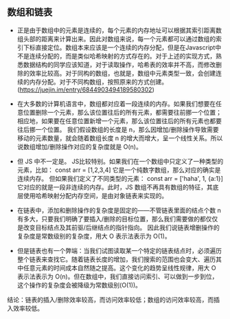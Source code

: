 ## 数组和链表
- 正是由于数组中的元素是连续的，每个元素的内存地址可以根据其索引距离数组头部的距离来计算出来。因此对数组来说，每一个元素都可以通过数组的索引下标直接定位。数组本来应该是一个连续的内存分配，但是在Javascript中不是连续分配的，而是类似哈希映射的方式存在的。对于上述的实现方式，熟悉数据结构的同学应该知道，对于读取操作，哈希表的效率并不高，而修改删除的效率比较高。对于同构的数组，也就是，数组中元素类型一致，会创建连续的内存分配。对于不同构数组，按照原来的方式创建。(https://juejin.im/entry/6844903494189580302)

- 在大多数的计算机语言中，数组都对应着一段连续的内存。如果我们想要在任意位置删除一个元素，那么该位置往后的所有元素，都需要往前挪一个位置；相应地，如果要在任意位置新增一个元素，那么该位置往后的所有元素也都要往后挪一个位置。
我们假设数组的长度是 n，那么因增加/删除操作导致需要移动的元素数量，就会随着数组长度 n 的增大而增大，呈一个线性关系。所以说数组增加/删除操作对应的复杂度就是 O(n)。

- 但 JS 中不一定是。
JS比较特别。如果我们在一个数组中只定义了一种类型的元素，比如：
const arr = [1,2,3,4]
它是一个纯数字数组，那么对应的确实是连续内存。
但如果我们定义了不同类型的元素：
const arr = ['haha', 1, {a:1}]
它对应的就是一段非连续的内存。此时，JS 数组不再具有数组的特征，其底层使用哈希映射分配内存空间，是由对象链表来实现的。

- 在链表中，添加和删除操作的复杂度是固定的——不管链表里面的结点个数 n 有多大，只要我们明确了要插入/删除的目标位置，那么我们需要做的都仅仅是改变目标结点及其前驱/后继结点的指针指向。 因此我们说链表增删操作的复杂度是常数级别的复杂度，用大 O 表示法表示为 O(1)。

- 但是链表也有一个弊端：当我们试图读取某一个特定的链表结点时，必须遍历整个链表来查找它。随着链表长度的增加，我们搜索的范围也会变大、遍历其中任意元素的时间成本自然随之提高。这个变化的趋势呈线性规律，用大 O 表示法表示为 O(n)。但在数组中，我们直接访问索引、可以做到一步到位，这个操作的复杂度会被降级为常数级别(O(1))。

结论：链表的插入/删除效率较高，而访问效率较低；数组的访问效率较高，而插入效率较低。
